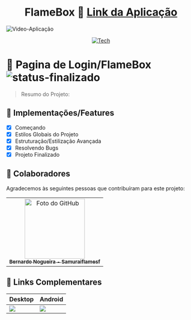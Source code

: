 <div align="center">
  
# FlameBox 📁 <a href="https://loginpageflamebox.netlify.app/">Link da Aplicação</a>

</div>

![Video-Aplicação](https://user-images.githubusercontent.com/62897976/185772042-6283103c-b092-46ba-86c7-99ee9494fbdb.png)

<div align="center">
  
[![Tech](https://skillicons.dev/icons?i=html,css,js)](https://skillicons.dev)

</div>

# 📄 Pagina de Login/FlameBox ![status-finalizado](https://user-images.githubusercontent.com/62897976/185768561-589083e1-f18f-480b-9709-0ca24acf9c6d.svg)

> Resumo do Projeto: 

## 🎯 Implementações/Features

- [x] Começando
- [x] Estilos Globais do Projeto
- [x] Estruturação/Estilização Avançada
- [x] Resolvendo Bugs
- [x] Projeto Finalizado

## 🤝 Colaboradores

Agradecemos às seguintes pessoas que contribuíram para este projeto:

<table>
  <tr>
    <td align="center">
      <a href="#">
        <img src="https://avatars.githubusercontent.com/u/62897976?s=400&u=afa8e717adda64a162c125cbbbcdfa187b86348a&v=4" width="160px;" alt="Foto do GitHub"/><br>
          <sub>
          <b>
          Bernardo Nogueira - Samuraiflamesf
          </b>
        </sub>
      </a>
    </td>
  </tr>
</table>

## 📕 Links Complementares

| Desktop | Android  |
| ------------------- | ------------------- |
| <img src="https://github.com/Samuraiflamesf/Page_Login01/blob/main/components/img/iPad%20Mini.png?raw=true"> | <img src="https://github.com/Samuraiflamesf/Page_Login01/blob/main/components/img/iPhone%20XR.png?raw=true"> |
 
